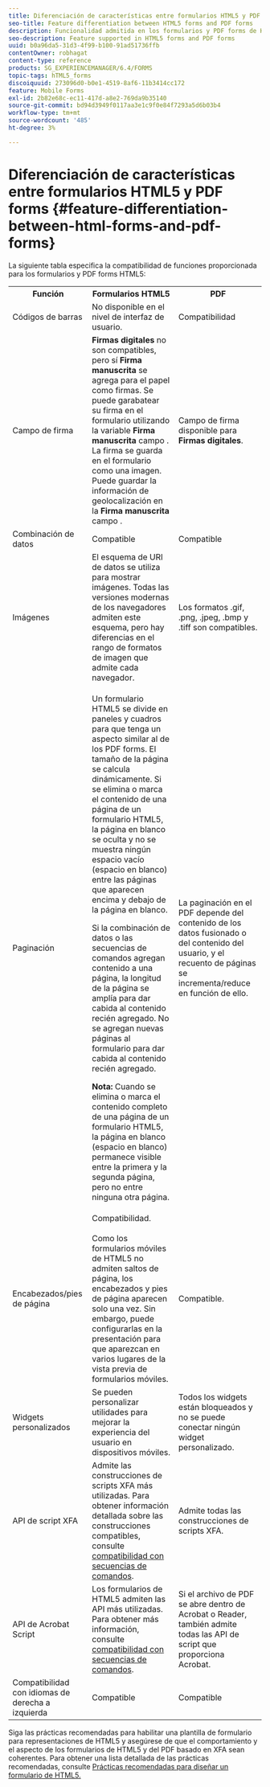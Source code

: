 ```yaml
---
title: Diferenciación de características entre formularios HTML5 y PDF forms
seo-title: Feature differentiation between HTML5 forms and PDF forms
description: Funcionalidad admitida en los formularios y PDF forms de HTML5
seo-description: Feature supported in HTML5 forms and PDF forms
uuid: b0a96da5-31d3-4f99-b100-91ad51736ffb
contentOwner: robhagat
content-type: reference
products: SG_EXPERIENCEMANAGER/6.4/FORMS
topic-tags: hTML5_forms
discoiquuid: 273096d0-b0e1-4519-8af6-11b3414cc172
feature: Mobile Forms
exl-id: 2b82e68c-ec11-417d-a8e2-769da9b35140
source-git-commit: bd94d3949f0117aa3e1c9f0e84f7293a5d6b03b4
workflow-type: tm+mt
source-wordcount: '485'
ht-degree: 3%

---
```


# Diferenciación de características entre formularios HTML5 y PDF forms {#feature-differentiation-between-html-forms-and-pdf-forms}

La siguiente tabla especifica la compatibilidad de funciones proporcionada para los formularios y PDF forms HTML5:

<table> 
 <tbody>
  <tr>
   <th>Función</th> 
   <th>Formularios HTML5</th> 
   <th>PDF</th> 
  </tr>
  <tr>
   <td>Códigos de barras<br /> </td> 
   <td>No disponible en el nivel de interfaz de usuario. </td> 
   <td>Compatibilidad</td> 
  </tr>
  <tr>
   <td>Campo de firma<br /> </td> 
   <td><strong>Firmas digitales</strong> no son compatibles, pero sí <strong>Firma manuscrita</strong> se agrega para el papel como firmas. Se puede garabatear su firma en el formulario utilizando la variable <strong>Firma manuscrita</strong> campo . La firma se guarda en el formulario como una imagen. Puede guardar la información de geolocalización en la <strong>Firma manuscrita</strong> campo .</td> 
   <td>Campo de firma disponible para <strong>Firmas digitales</strong>.</td> 
  </tr>
  <tr>
   <td>Combinación de datos</td> 
   <td>Compatible</td> 
   <td>Compatible</td> 
  </tr>
  <tr>
   <td>Imágenes</td> 
   <td>El esquema de URI de datos se utiliza para mostrar imágenes. Todas las versiones modernas de los navegadores admiten este esquema, pero hay diferencias en el rango de formatos de imagen que admite cada navegador.<br /> </td> 
   <td>Los formatos .gif, .png, .jpeg, .bmp y .tiff son compatibles.</td> 
  </tr>
  <tr>
   <td>Paginación<br /> </td> 
   <td><p>Un formulario HTML5 se divide en paneles y cuadros para que tenga un aspecto similar al de los PDF forms. El tamaño de la página se calcula dinámicamente. Si se elimina o marca el contenido de una página de un formulario HTML5, la página en blanco se oculta y no se muestra ningún espacio vacío (espacio en blanco) entre las páginas que aparecen encima y debajo de la página en blanco.</p> <p>Si la combinación de datos o las secuencias de comandos agregan contenido a una página, la longitud de la página se amplía para dar cabida al contenido recién agregado. No se agregan nuevas páginas al formulario para dar cabida al contenido recién agregado. </p> <p><strong>Nota:</strong> Cuando se elimina o marca el contenido completo de una página de un formulario HTML5, la página en blanco (espacio en blanco) permanece visible entre la primera y la segunda página, pero no entre ninguna otra página.</p> </td> 
   <td>La paginación en el PDF depende del contenido de los datos fusionado o del contenido del usuario, y el recuento de páginas se incrementa/reduce en función de ello.</td> 
  </tr>
  <tr>
   <td>Encabezados/pies de página </td> 
   <td>Compatibilidad. <br /> <br /> Como los formularios móviles de HTML5 no admiten saltos de página, los encabezados y pies de página aparecen solo una vez. Sin embargo, puede configurarlas en la presentación para que aparezcan en varios lugares de la vista previa de formularios móviles.<br /> </td> 
   <td>Compatible.</td> 
  </tr>
  <tr>
   <td>Widgets personalizados</td> 
   <td>Se pueden personalizar utilidades para mejorar la experiencia del usuario en dispositivos móviles.<br /> </td> 
   <td>Todos los widgets están bloqueados y no se puede conectar ningún widget personalizado.<br /> </td> 
  </tr>
  <tr>
   <td>API de script XFA</td> 
   <td>Admite las construcciones de scripts XFA más utilizadas. Para obtener información detallada sobre las construcciones compatibles, consulte <a href="/help/forms/using/scripting-support.md">compatibilidad con secuencias de comandos</a>.</td> 
   <td>Admite todas las construcciones de scripts XFA.</td> 
  </tr>
  <tr>
   <td>API de Acrobat Script </td> 
   <td>Los formularios de HTML5 admiten las API más utilizadas. Para obtener más información, consulte <a href="/help/forms/using/scripting-support.md">compatibilidad con secuencias de comandos</a>.</td> 
   <td>Si el archivo de PDF se abre dentro de Acrobat o Reader, también admite todas las API de script que proporciona Acrobat.</td> 
  </tr>
  <tr>
   <td>Compatibilidad con idiomas de derecha a izquierda </td> 
   <td>Compatible</td> 
   <td>Compatible</td> 
  </tr>
 </tbody>
</table>

Siga las prácticas recomendadas para habilitar una plantilla de formulario para representaciones de HTML5 y asegúrese de que el comportamiento y el aspecto de los formularios de HTML5 y del PDF basado en XFA sean coherentes. Para obtener una lista detallada de las prácticas recomendadas, consulte [Prácticas recomendadas para diseñar un formulario de HTML5.](/help/forms/using/best-practices-for-html5-forms.md)
